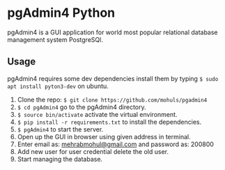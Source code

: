 # pgAdmin4 Python
pgAdmin4 is a GUI application for world most popular relational database management system PostgreSQl.

## Usage

pgAdmin4 requires some dev dependencies install them by typing `$ sudo apt install pyton3-dev` on ubuntu.

1. Clone the repo: `$ git clone https://github.com/mohuls/pgadmin4`
2. `$ cd pgAdmin4` go to the pgAdmin4 directory.
3. `$ source bin/activate` activate the virtual environment.
4. `$ pip install -r requirements.txt` to install the dependencies.
5. `$ pgAdmin4` to start the server.
6. Open up the GUI in browser using given address in terminal.
7. Enter email as: mehrabmohul@gmail.com and password as: 200800
8. Add new user for user credential delete the old user.
9. Start managing the database.
